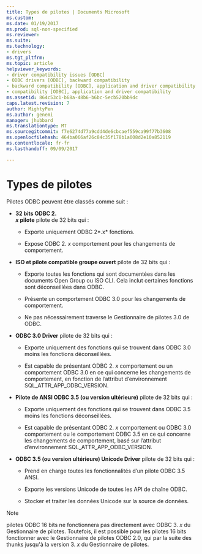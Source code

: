 ```yaml
---
title: Types de pilotes | Documents Microsoft
ms.custom: 
ms.date: 01/19/2017
ms.prod: sql-non-specified
ms.reviewer: 
ms.suite: 
ms.technology:
- drivers
ms.tgt_pltfrm: 
ms.topic: article
helpviewer_keywords:
- driver compatibility issues [ODBC]
- ODBC drivers [ODBC], backward compatibility
- backward compatibility [ODBC], application and driver compatibility
- compatibility [ODBC], application and driver compatibility
ms.assetid: 864c53c1-b68a-48b6-b6bc-5ecb520bb9dc
caps.latest.revision: 7
author: MightyPen
ms.author: genemi
manager: jhubbard
ms.translationtype: MT
ms.sourcegitcommit: f7e6274d77a9cdd4de6cbcaef559ca99f77b3608
ms.openlocfilehash: 464ba066af26c84c35f178b1a008d2e10a852119
ms.contentlocale: fr-fr
ms.lasthandoff: 09/09/2017

---
```

# <a name="types-of-drivers"></a>Types de pilotes
Pilotes ODBC peuvent être classés comme suit :  
  
-   **32 bits ODBC 2.**  
     ***x* pilote** pilote de 32 bits qui :  
  
    -   Exporte uniquement ODBC 2*.x* fonctions.  
  
    -   Expose ODBC 2. *x* comportement pour les changements de comportement.  
  
-   **ISO et pilote compatible groupe ouvert** pilote de 32 bits qui :  
  
    -   Exporte toutes les fonctions qui sont documentées dans les documents Open Group ou ISO CLI. Cela inclut certaines fonctions sont déconseillées dans ODBC.  
  
    -   Présente un comportement ODBC 3.0 pour les changements de comportement.  
  
    -   Ne pas nécessairement traverse le Gestionnaire de pilotes 3.0 de ODBC.  
  
-   **ODBC 3.0 Driver** pilote de 32 bits qui :  
  
    -   Exporte uniquement des fonctions qui se trouvent dans ODBC 3.0 moins les fonctions déconseillées.  
  
    -   Est capable de présentant ODBC 2. *x* comportement ou un comportement ODBC 3.0 en ce qui concerne les changements de comportement, en fonction de l’attribut d’environnement SQL_ATTR_APP_ODBC_VERSION.  
  
-   **Pilote de ANSI ODBC 3.5 (ou version ultérieure)** pilote de 32 bits qui :  
  
    -   Exporte uniquement des fonctions qui se trouvent dans ODBC 3.5 moins les fonctions déconseillées.  
  
    -   Est capable de présentant ODBC 2. *x* comportement ou ODBC 3.0 comportement ou le comportement ODBC 3.5 en ce qui concerne les changements de comportement, basé sur l’attribut d’environnement SQL_ATTR_APP_ODBC_VERSION.  
  
-   **ODBC 3.5 (ou version ultérieure) Unicode Driver** pilote de 32 bits qui :  
  
    -   Prend en charge toutes les fonctionnalités d’un pilote ODBC 3.5 ANSI.  
  
    -   Exporte les versions Unicode de toutes les API de chaîne ODBC.  
  
    -   Stocker et traiter les données Unicode sur la source de données.  
  
> [!NOTE]  
>  pilotes ODBC 16 bits ne fonctionnera pas directement avec ODBC 3. *x* du Gestionnaire de pilotes. Toutefois, il est possible pour les pilotes 16 bits fonctionner avec le Gestionnaire de pilotes ODBC 2.0, qui par la suite des thunks jusqu'à la version 3. *x* du Gestionnaire de pilotes.
